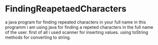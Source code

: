 # FindingReapetaedCharacters
a java program for finding repeated characters in your full name 
in this programm i am using java for finding a repeted characters in the full name of the user.
 first of all i used scanner for inserting values.
 using toString methods for converting to string.
 
